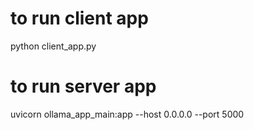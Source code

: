 # to run client app
python client_app.py

# to run server app
uvicorn ollama_app_main:app --host 0.0.0.0 --port 5000